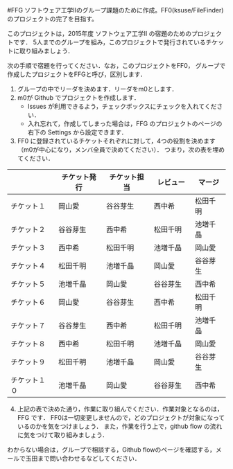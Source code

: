 #FFG
 ソフトウェア工学Ⅱのグループ課題のために作成。FF0(ksuse/FileFinder)のプロジェクトの完了を目指す。

このプロジェクトは，2015年度 ソフトウェア工学II の宿題のためのプロジェクトです．
5人までのグループを組み，このプロジェクトで発行されているチケットに取り組みましょう．

次の手順で宿題を行ってください．なお，このプロジェクトをFF0，
グループで作成したプロジェクトをFFGと呼び，区別します．

1. グループの中でリーダを決めます．リーダをm0とします．
2. m0が Github でプロジェクトを作成します．
     * Issues が利用できるよう，チェックボックスにチェックを入れてください．
     * 入れ忘れて，作成してしまった場合は，FFG のプロジェクトのページの右下の Settings から設定できます．
3. FF0 に登録されているチケットそれぞれに対して，4つの役割を決めます（m0が中心になり，メンバ全員で決めてください）．
   つまり，次の表を埋めてください．

|            | チケット発行 | チケット担当  | レビュー　| マージ  |
|------------|------------|-------------|---------|--------|
| チケット１   |  岡山愛     |  谷谷芽生    | 西中希   | 松田千明 |
| チケット２   |  谷谷芽生   |  西中希      | 松田千明 | 池増千晶 |
| チケット３   |  西中希     |  松田千明    | 池増千晶 | 岡山愛   |  
| チケット４   |  松田千明   |  池増千晶    | 岡山愛　 | 谷谷芽生  |
| チケット５   |  池増千晶   |  岡山愛      | 谷谷芽生 | 西中希   |
| チケット６   |  岡山愛     | 谷谷芽生     | 西中希   | 松田千明 |
| チケット７   |  谷谷芽生   |  西中希      | 松田千明 | 池増千晶 |
| チケット８   |  西中希     |  松田千明    | 池増千晶 | 岡山愛   |  
| チケット９   |  松田千明   |  池増千晶    | 岡山愛　 | 谷谷芽生  |
| チケット１０ |  池増千晶   |  岡山愛      | 谷谷芽生 | 西中希   |



4. 上記の表で決めた通り，作業に取り組んでください．作業対象となるのは，FFG です．
   FF0は一切変更しませんので，どのプロジェクトが対象になっているのかを気をつけましょう．
   また，作業を行う上で，github flow の流れに気をつけて取り組みましょう．

わからない場合は，グループで相談する，Github flowのページを確認する，メールで玉田まで問い合わせるなどしてください．
